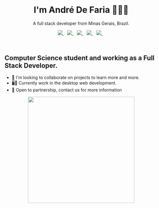 <h1 align='center'>
  I'm André De Faria 🤙👨‍💻
</h1>

<p align='center'>
  A full stack developer from Minas Gerais, Brazil.
</p>

<p align='center'> 

 <a href="https://twitter.com/andredfaria">
    <img src="https://img.shields.io/badge/-----%231DA1F2.svg?&style=for-the-badge&logo=x&logoColor=white" />
  </a>&nbsp;&nbsp;
  <a href="https://www.linkedin.com/in/andre-de-faria/">
    <img src="https://img.shields.io/badge/linkedin-%230077B5.svg?&style=for-the-badge&logo=linkedin&logoColor=white" />
  </a>&nbsp;&nbsp;
  <a href="https://www.instagram.com/andredefaria/">
    <img src="https://img.shields.io/badge/instagram-%23E4405F.svg?&style=for-the-badge&logo=instagram&logoColor=white" />        
  </a>&nbsp;&nbsp;
  <a href="https://www.facebook.com/andredefariacarvalho/">
    <img src="https://img.shields.io/badge/facebook-%231877F2.svg?&style=for-the-badge&logo=facebook&logoColor=white" />        
  </a>&nbsp;&nbsp;
   <a href="mailto:adfariacarvalho@gmail.com">
    <img src="https://img.shields.io/badge/Gmail-D14836?style=for-the-badge&logo=gmail&logoColor=white" />
  </a>&nbsp;&nbsp;

</p>

<br>

## Computer Science student and working as a Full Stack Developer.
 - 🔭  I'm looking to collaborate on projects to learn more and more.
- 🖥️📱 Currently work in the desktop web development.
- 🤝 Open to partnership, contact us for more information

<p align='center'>
  <a href="#"><img src="https://github-readme-stats.vercel.app/api/top-langs/?username=andredfaria&layout=compact&theme=dark" width="350"></a>
  
</p>
